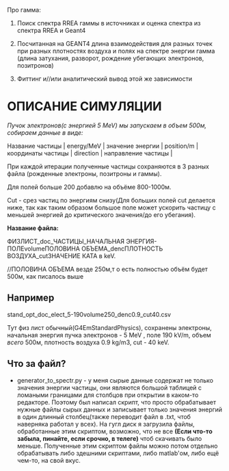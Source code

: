
Про гамма:

1. Поиск спектра RREA гаммы в источниках и оценка спектра из спектра RREA и Geant4 

2. Посчитанная на GEANT4 длина взаимодействия для разных точек при разных плотностях воздуха и полях на спектре энергии гамма (длина затухания, разворот, рождение убегающих электронов, позитронов) 

3. Фиттинг и//или аналитический вывод этой же зависимости 







# ОПИСАНИЕ СИМУЛЯЦИИ

*Пучок электронов(с энергией 5 MeV) мы запускаем в объем 500м, собираем данные в виде:*

Название частицы | energy/MeV | значение энергии | position/m | координаты частицы | direction | направление частицы |

При каждой итерации полученные частицы сохраняются в 3 разных файла (рожденные электроны, позитроны и гаммы).  

Для полей больше 200 добавлю на объёме 800-1000м.

Cut - срез частиц по энергиям снизу(Для больших полей cut делается ниже, так как таким образом большое поле может ускорить частицу с меньшей энергией до критического значения/до его убегания).

**Название файла:**

ФИЗЛИСТ_doc_ЧАСТИЦЫ_НАЧАЛЬНАЯ ЭНЕРГИЯ-ПОЛЕvolumeПОЛОВИНА ОБЪЕМА_dencПЛОТНОСТЬ ВОЗДУХА_cutЗНАЧЕНИЕ КАТА в keV. 

//ПОЛОВИНА ОБЪЕМА везде 250м,т о есть полностью объём будет 500м, как писалось выше

## **Например**


stand_opt_doc_elect_5-190volume250_denc0.9_cut40.csv 

Тут физ лист обычный(G4EmStandardPhysics), сохранены электроны, начальная энергия пучка электронов - 5 MeV , поле 190 kV/m, объем *всего* 500м, плотность воздуха 0.9 kg/m3, cut - 40 keV.


## Что за файл?

- generator_to_spectr.py - у меня сырые данные содержат не только значения энергии частицы, они являются большой таблицей с ломаными границами для столбцов при открытии в каком-то редакторе.  Поэтому был написал скрипт, что просто обрабатывает нужные файлы сырых данных и записывает только значения энергий в один длинный столбец(также переводит файл в .txt, чтоб наверняка работал у всех). На гугл диск я загрузила файлы, обработанные этим скриптом, возможно, что не все **(Если что-то забыла, пинайте,  если срочно, в телеге)** чтоб скачивать было меньше.   Полученные этим скриптом файлы можно потом отдельно обрабатывать либо здешними скриптами, либо matlab'ом, либо ещё чем-то, на свой вкус. 

